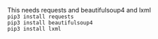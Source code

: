 This needs requests and beautifulsoup4 and lxml  
```pip3 install requests```  
```pip3 install beautifulsoup4```  
```pip3 install lxml```
